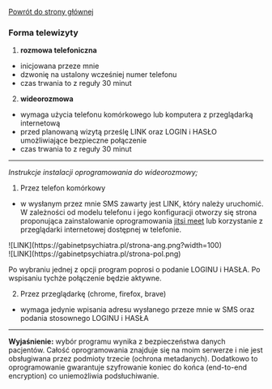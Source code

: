 <a href="https://gabinetpsychiatra.pl"> Powrót do strony głównej </a>

### Forma telewizyty

1. __rozmowa telefoniczna__

- inicjowana przeze mnie
- dzwonię na ustalony wcześniej numer telefonu
- czas trwania to z reguły 30 minut

2. __wideorozmowa__

- wymaga użycia telefonu komórkowego lub komputera z przeglądarką internetową
- przed planowaną wizytą prześlę LINK oraz LOGIN i HASŁO umożliwiające bezpieczne połączenie
- czas trwania to z reguły 30 minut

<hr>

_Instrukcje instalacji oprogramowania do wideorozmowy;_

1. Przez telefon komórkowy
- w wysłanym przez mnie SMS zawarty jest LINK, który należy uruchomić. W zależności od modelu telefonu i jego konfiguracji otworzy się strona proponująca zainstalowanie oprogramowania  [jitsi meet](https://play.google.com/store/apps/details?id=org.jitsi.meet) lub korzystanie z przeglądarki internetowej dostępnej w telefonie.
<p>
![LINK](https://gabinetpsychiatra.pl/strona-ang.png?width=100) <br> ![LINK](https://gabinetpsychiatra.pl/strona-pol.png)
<p>
Po wybraniu jednej z opcji program poprosi o podanie LOGINU i HASŁA. Po wspisaniu tychże połączenie będzie aktywne.

2. Przez przeglądarkę (chrome, firefox, brave)
- wymaga jedynie wpisania adresu wysłanego przeze mnie w SMS oraz podania stosownego LOGINU i HASŁA

<hr>

__Wyjaśnienie:__
wybór programu wynika z bezpieczeństwa danych pacjentów. Całość oprogramowania znajduje się na moim serwerze i nie jest obsługiwana przez podmioty trzecie (ochrona metadanych). Dodatkowo to oprogramowanie gwarantuje szyfrowanie koniec do końca (end-to-end encryption) co uniemożliwia podsłuchiwanie.
